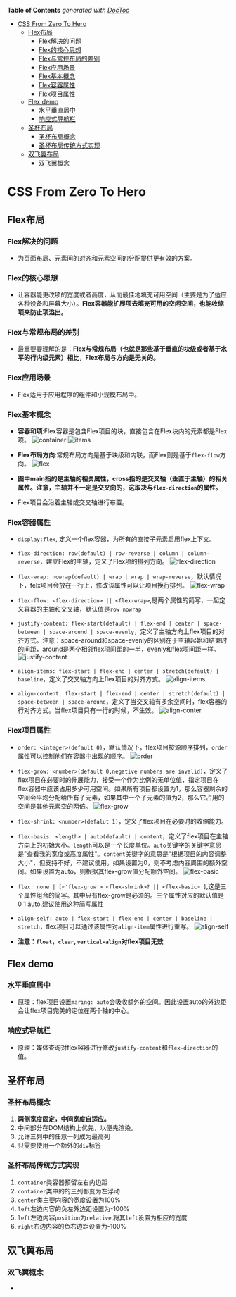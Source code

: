 <!-- START doctoc generated TOC please keep comment here to allow auto update -->
<!-- DON'T EDIT THIS SECTION, INSTEAD RE-RUN doctoc TO UPDATE -->
**Table of Contents**  *generated with [DocToc](https://github.com/thlorenz/doctoc)*

- [CSS From Zero To Hero](#CSS-From-Zero-To-Hero)
  - [Flex布局](#Flex%E5%B8%83%E5%B1%80)
    - [Flex解决的问题](#Flex%E8%A7%A3%E5%86%B3%E7%9A%84%E9%97%AE%E9%A2%98)
    - [Flex的核心思想](#Flex%E7%9A%84%E6%A0%B8%E5%BF%83%E6%80%9D%E6%83%B3)
    - [Flex与常规布局的差别](#Flex%E4%B8%8E%E5%B8%B8%E8%A7%84%E5%B8%83%E5%B1%80%E7%9A%84%E5%B7%AE%E5%88%AB)
    - [Flex应用场景](#Flex%E5%BA%94%E7%94%A8%E5%9C%BA%E6%99%AF)
    - [Flex基本概念](#Flex%E5%9F%BA%E6%9C%AC%E6%A6%82%E5%BF%B5)
    - [Flex容器属性](#Flex%E5%AE%B9%E5%99%A8%E5%B1%9E%E6%80%A7)
    - [Flex项目属性](#Flex%E9%A1%B9%E7%9B%AE%E5%B1%9E%E6%80%A7)
  - [Flex demo](#Flex-demo)
    - [水平垂直居中](#%E6%B0%B4%E5%B9%B3%E5%9E%82%E7%9B%B4%E5%B1%85%E4%B8%AD)
    - [响应式导航栏](#%E5%93%8D%E5%BA%94%E5%BC%8F%E5%AF%BC%E8%88%AA%E6%A0%8F)
  - [圣杯布局](#%E5%9C%A3%E6%9D%AF%E5%B8%83%E5%B1%80)
    - [圣杯布局概念](#%E5%9C%A3%E6%9D%AF%E5%B8%83%E5%B1%80%E6%A6%82%E5%BF%B5)
    - [圣杯布局传统方式实现](#%E5%9C%A3%E6%9D%AF%E5%B8%83%E5%B1%80%E4%BC%A0%E7%BB%9F%E6%96%B9%E5%BC%8F%E5%AE%9E%E7%8E%B0)
  - [双飞翼布局](#%E5%8F%8C%E9%A3%9E%E7%BF%BC%E5%B8%83%E5%B1%80)
    - [双飞翼概念](#%E5%8F%8C%E9%A3%9E%E7%BF%BC%E6%A6%82%E5%BF%B5)

<!-- END doctoc generated TOC please keep comment here to allow auto update -->

# CSS From Zero To Hero

## Flex布局

### Flex解决的问题

- 为页面布局、元素间的对齐和元素空间的分配提供更有效的方案。

### Flex的核心思想

- 让容器能更改项的宽度或者高度，从而最佳地填充可用空间（主要是为了适应各种设备和屏幕大小）。**Flex容器能扩展项去填充可用的空闲空间，也能收缩项来防止项溢出。**

### Flex与常规布局的差别

- 最重要要理解的是：**Flex与常规布局（也就是那些基于垂直的块级或者基于水平的行内级元素）相比，Flex布局与方向是无关的。**

### Flex应用场景

- Flex适用于应用程序的组件和小规模布局中。

### Flex基本概念

- **容器和项**:Flex容器是包含Flex项目的块，直接包含在Flex块内的元素都是Flex项。
![container](https://css-tricks.com/wp-content/uploads/2018/10/01-container.svg)
![items](https://css-tricks.com/wp-content/uploads/2018/10/02-items.svg)

- **Flex布局方向**:常规布局方向是基于块级和内联，而Flex则是基于`flex-flow`方向。
![flex](https://css-tricks.com/wp-content/uploads/2018/11/00-basic-terminology.svg)

- **图中main指的是主轴的相关属性，cross指的是交叉轴（垂直于主轴）的相关属性。注意，主轴并不一定是交叉向的，这取决与`flex-direction`的属性。**

- Flex项目会沿着主轴或交叉轴进行布置。

### Flex容器属性

- `display:flex`, 定义一个flex容器，为所有的直接子元素启用flex上下文。

- `flex-direction: row(default) | row-reverse | column | column-reverse`，建立Flex的主轴，定义了Flex项的排列方向。
![flex-direction](https://css-tricks.com/wp-content/uploads/2018/10/flex-direction.svg)

- `flex-wrap: nowrap(default) | wrap | wrap | wrap-reverse`，默认情况下，felx项目会放在一行上，修改该属性可以让项目换行排列。
![flex-wrap](https://css-tricks.com/wp-content/uploads/2018/10/flex-wrap.svg)

- `flex-flow: <flex-direction> || <flex-wrap>`,是两个属性的简写，一起定义容器的主轴和交叉轴，默认值是`row nowrap`

- `justify-content: flex-start(default) | flex-end | center | space-between | space-around | space-evenly`，定义了主轴方向上flex项目的对齐方式。注意：space-around和space-evenly的区别在于主轴起始和结束时的间距，around是两个相邻flex项间距的一半，evenly和flex项间距一样。
![justify-content](https://css-tricks.com/wp-content/uploads/2018/10/justify-content.svg)

- `align-items: flex-start | flex-end | center | stretch(default) | baseline`，定义了交叉轴方向上flex项目的对齐方式。
![align-items](https://css-tricks.com/wp-content/uploads/2018/10/align-items.svg)

- `align-content: flex-start | flex-end | center | stretch(default) | space-between | space-around`，定义了当交叉轴有多余空间时，flex容器的行对齐方式。当flex项目只有一行的时候，不生效。
![align-conter](https://css-tricks.com/wp-content/uploads/2018/10/align-content.svg)

### Flex项目属性

- `order: <integer>(default 0)`，默认情况下，flex项目按源顺序排列，`order`属性可以控制他们在容器中出现的顺序。
![order](https://css-tricks.com/wp-content/uploads/2018/10/order.svg)

- `flex-grow: <number>(default 0,negative numbers are invalid)`，定义了flex项目在必要时的伸展能力，接受一个作为比例的无单位值，指定项目在flex容器中应该占用多少可用空间。如果所有项目都设置为1，那么容器剩余的空间会平均分配给所有子元素，如果其中一个子元素的值为2，那么它占用的空间是其他元素空的两倍。
![flex-grow](https://css-tricks.com/wp-content/uploads/2018/10/flex-grow.svg)

- `flex-shrink: <number>(defalut 1)`，定义了flex项目在必要时的收缩能力。

- `flex-basis: <length> | auto(default) | content`，定义了flex项目在主轴方向上的初始大小。`length`可以是一个长度单位。`auto`关键字的关键字意思是"查看我的宽度或高度属性"。`content`关键字的意思是"根据项目的内容调整大小"，但支持不好，不建议使用。如果设置为0，则不考虑内容周围的额外空间。如果设置为auto，则根据其flex-grow值分配额外空间。
![flex-basic](https://www.w3.org/TR/css-flexbox-1/images/rel-vs-abs-flex.svg)

- `flex: none | [<'flex-grow'> <flex-shrink>? || <flex-basic> ]`,这是三个属性组合的简写。其中只有flex-grow是必须的。三个属性对应的默认值是 0 1 auto.建议使用这种简写属性

- `align-self: auto | flex-start | flex-end | center | baseline | stretch`，flex项目可以通过该属性对`align-item`属性进行重写。
![align-self](https://css-tricks.com/wp-content/uploads/2018/10/align-self.svg)

- **注意：`float`，`clear`, `vertical-align`对flex项目无效**

## Flex demo

### 水平垂直居中

- 原理：flex项目设置`maring: auto`会吸收额外的空间。因此设置auto的外边距会让flex项目完美的定位在两个轴的中心。


### 响应式导航栏

- 原理：媒体查询对flex容器进行修改`justify-content`和`flex-direction`的值。

## 圣杯布局

### 圣杯布局概念

1. **两侧宽度固定，中间宽度自适应。**
2. 中间部分在DOM结构上优先，以便先渲染。
3. 允许三列中的任意一列成为最高列
4. 只需要使用一个额外的`div`标签

### 圣杯布局传统方式实现

1. `container`类容器预留左右内边距
2. `container`类中的的三列都变为左浮动
3. `center`类主要内容的宽度设置为100%
4. `left`左边内容的负左外边距设置为-100%
5. `left`左边内容`position`为`relative`,将其`left`设置为相应的宽度
6. `right`右边内容的负右边距设置为-100%

## 双飞翼布局




### 双飞翼概念

- 
